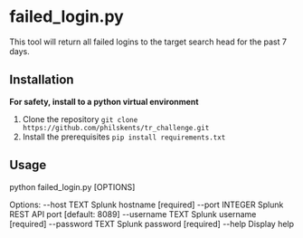 # failed_login.py

This tool will return all failed logins to the target search head for the past 7 days.

## Installation

**For safety, install to a python virtual environment**

1. Clone the repository ```git clone https://github.com/philskents/tr_challenge.git```
2. Install the prerequisites ```pip install requirements.txt```

## Usage

python failed_login.py [OPTIONS]

Options:
  --host TEXT                     Splunk hostname  [required]
  --port INTEGER                  Splunk REST API port  [default: 8089]
  --username TEXT                 Splunk username  [required]
  --password TEXT                 Splunk password  [required]
  --help			  Display help 
